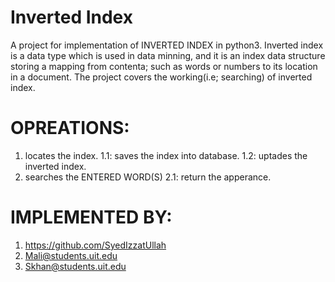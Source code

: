 # Inverted Index 
A project for implementation of INVERTED INDEX  in python3.
Inverted index is a data type which is used in data minning, and it is an index data structure storing a mapping from contenta; such as words or numbers to its location in a document.
The project covers the working(i.e; searching) of inverted index.
# OPREATIONS:
1) locates the index.
    1.1: saves the index into database.
    1.2: uptades the inverted index.
2) searches the ENTERED WORD(S) 
    2.1: return the apperance.

# IMPLEMENTED BY:
1) https://github.com/SyedIzzatUllah
2) Mali@students.uit.edu
3) Skhan@students.uit.edu


